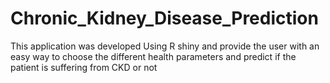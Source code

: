 # Chronic_Kidney_Disease_Prediction

This application was developed Using R shiny and provide the user with an easy way to choose 
the different health parameters and predict if the patient is suffering from CKD or not
